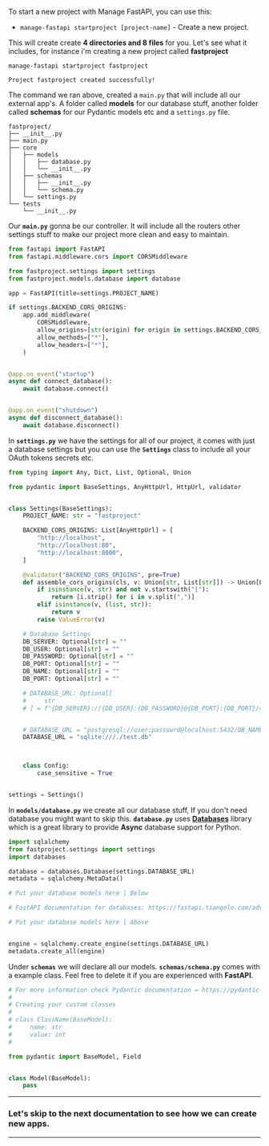 
To start a new project with Manage FastAPI, you can use this:

* `manage-fastapi startproject [project-name]` - Create a new project.

This will create create **4 directories and 8 files** for you. Let's see what it includes, for instance i'm creating a new project called **fastproject**

```shell
manage-fastapi startproject fastproject

Project fastproject created successfully!
```

The command we ran above, created a `main.py` that will include all our external app's. A folder called **models** for our database stuff, another folder called **schemas** for our Pydantic models etc and a `settings.py` file.

```shell
fastproject/
├── __init__.py
├── main.py
├── core
│   ├── models
│   │   ├── database.py
│   │   └── __init__.py
│   ├── schemas
│   │   ├── __init__.py
│   │   └── schema.py
│   └── settings.py
└── tests
    └── __init__.py
```

Our **`main.py`** gonna be our controller. It will include all the routers other settings stuff to make our project more clean and easy to maintain.

```python
from fastapi import FastAPI
from fastapi.middleware.cors import CORSMiddleware

from fastproject.settings import settings
from fastproject.models.database import database

app = FastAPI(title=settings.PROJECT_NAME)

if settings.BACKEND_CORS_ORIGINS:
    app.add_middleware(
        CORSMiddleware,
        allow_origins=[str(origin) for origin in settings.BACKEND_CORS_ORIGINS],
        allow_methods=["*"],
        allow_headers=["*"],
    )


@app.on_event("startup")
async def connect_database():
    await database.connect()


@app.on_event("shutdown")
async def disconnect_database():
    await database.disconnect()
```

In **`settings.py`** we have the settings for all of our project, it comes with just a database settings but you can use the **`Settings`** class to include all your OAuth tokens secrets etc.

```python
from typing import Any, Dict, List, Optional, Union

from pydantic import BaseSettings, AnyHttpUrl, HttpUrl, validator


class Settings(BaseSettings):
    PROJECT_NAME: str = "fastproject"

    BACKEND_CORS_ORIGINS: List[AnyHttpUrl] = [
        "http://localhost",
        "http://localhost:80",
        "http://localhost:8000",
    ]

    @validator("BACKEND_CORS_ORIGINS", pre=True)
    def assemble_cors_origins(cls, v: Union[str, List[str]]) -> Union[List[str], str]:
        if isinstance(v, str) and not v.startswith("["):
            return [i.strip() for i in v.split(",")]
        elif isinstance(v, (list, str)):
            return v
        raise ValueError(v)

    # Database Settings
    DB_SERVER: Optional[str] = ""
    DB_USER: Optional[str] = ""
    DB_PASSWORD: Optional[str] = ""
    DB_PORT: Optional[str] = ""
    DB_NAME: Optional[str] = ""
    DB_PORT: Optional[str] = ""

    # DATABASE_URL: Optional[
    #     str
    # ] = f"{DB_SERVER}://{DB_USER}:{DB_PASSWORD}@{DB_PORT}:{DB_PORT}/{DB_NAME}"


    # DATABASE_URL = "postgresql://user:passowrd@localhost:5432/DB_NAME"
    DATABASE_URL = "sqlite:///./test.db"



    class Config:
        case_sensitive = True


settings = Settings()
```

In **`models/database.py`** we create all our database stuff, If you don't need database you might want to skip this. **`database.py`** uses [**Databases**](https://github.com/encode/databases) library which is a great library to provide **Async** database support for Python.

```python
import sqlalchemy
from fastproject.settings import settings
import databases

database = databases.Database(settings.DATABASE_URL)
metadata = sqlalchemy.MetaData()

# Put your database models here | Below

# FastAPI documentation for databases: https://fastapi.tiangolo.com/advanced/async-sql-databases/

# Put your database models here | Above


engine = sqlalchemy.create_engine(settings.DATABASE_URL)
metadata.create_all(engine)
```

Under **`schemas`** we will declare all our models. **`schemas/schema.py`** comes with a example class. Feel free to delete it if you are experienced with **FastAPI**.

```python
# For more information check Pydantic documentation = https://pydantic-docs.helpmanual.io/usage/models/
#
# Creating your custom classes
#
# class ClassName(BaseModel):
#     name: str
#     value: int
#

from pydantic import BaseModel, Field


class Model(BaseModel):
    pass
```

---
### Let's skip to the next documentation to see how we can create new apps.
---
